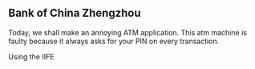 ## Bank of China Zhengzhou

Today, we shall make an annoying ATM application. This atm machine is faulty because it always asks for your PIN on every transaction.

Using the IIFE 

